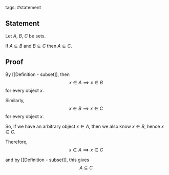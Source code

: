 tags: #statement 

## Statement

Let $A$, $B$, $C$ be sets.

If $A \subseteq B$ and $B \subseteq C$ then $A \subseteq C$.

## Proof

By [[Definition - subset]], then
$$x \in A \implies x \in B$$
for every object $x$.

Similarly,
$$x \in B \implies x \in C$$
for every object $x$.

So, if we have an arbitrary object $x \in A$, then we also know $x \in B$, hence $x \in C$.

Therefore, 
$$x \in A \implies x \in C$$

and by [[Definition - subset]], this gives
$$A \subseteq C$$

